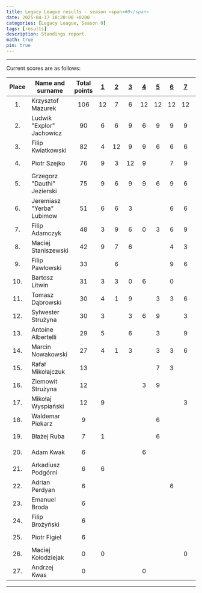 ```yaml
---
title: Legacy League results - season <span>#0</span>
date: 2025-04-17 18:20:00 +0200
categories: [Legacy League, Season 0]
tags: [results]
description: Standings report.
math: true
pin: true
---
```


---

Current scores are as follows:

|   Place   | Name and surname            | Total points | [1][league-0-1] | [2][league-0-2] | [3][league-0-3] | [4][league-0-4] | [5][league-0-5] | [6][league-0-6] | [7][league-0-7] | [8][league-0-8] | [9][league-0-9] | [10][league-0-10] | [11][league-0-11] |
|:---------:|-----------------------------|:------------:|:---------------:|:---------------:|:---------------:|:---------------:|:---------------:|:---------------:|:---------------:|:---------------:|:---------------:|:-----------------:|:-----------------:|
| $$ 1. $$  | Krzysztof Mazurek           |  $$ 106 $$   |       12        |        7        |        6        |       12        |       12        |       12        |       12        |       12        |       12        |         6         |         3         |
| $$ 2. $$  | Ludwik "Explor" Jachowicz   |   $$ 90 $$   |        6        |        6        |        9        |        6        |        9        |        9        |        9        |        9        |        9        |         9         |         9         |
| $$ 3. $$  | Filip Kwiatkowski           |   $$ 82 $$   |        4        |       12        |        9        |        9        |        6        |        6        |        6        |        9        |        6        |         9         |         6         |
| $$ 4. $$  | Piotr Szejko                |   $$ 76 $$   |        9        |        3        |       12        |        9        |                 |        7        |        9        |        9        |        9        |                   |         9         |
| $$ 5. $$  | Grzegorz "Dauthi" Jezierski |   $$ 75 $$   |        9        |        6        |        9        |        9        |        6        |        9        |        6        |        6        |        6        |                   |         9         |
| $$ 6. $$  | Jeremiasz "Yerba" Lubimow   |   $$ 51 $$   |        6        |        6        |        3        |                 |                 |        6        |        6        |        6        |        6        |         6         |         6         |
| $$ 7. $$  | Filip Adamczyk              |   $$ 48 $$   |        3        |        9        |        6        |        0        |        3        |        6        |        9        |        0        |        6        |         3         |         3         |
| $$ 8. $$  | Maciej Staniszewski         |   $$ 42 $$   |        9        |        7        |        6        |                 |                 |        4        |        3        |        6        |        1        |                   |         6         |
| $$ 9. $$  | Filip Pawłowski             |   $$ 33 $$   |                 |        6        |                 |                 |                 |        9        |        6        |        3        |                 |         6         |         3         |
| $$ 10. $$ | Bartosz Litwin              |   $$ 31 $$   |        3        |        3        |        0        |        6        |                 |        0        |                 |        1        |        6        |                   |        12         |
| $$ 11. $$ | Tomasz Dąbrowski            |   $$ 30 $$   |        4        |        1        |        9        |                 |        3        |        3        |        6        |                 |        4        |                   |                   |
| $$ 12. $$ | Sylwester Strużyna          |   $$ 30 $$   |        3        |                 |        3        |        6        |        9        |                 |        3        |                 |                 |         3         |         3         |
| $$ 13. $$ | Antoine Albertelli          |   $$ 29 $$   |        5        |                 |        6        |                 |        3        |                 |        9        |                 |                 |         6         |                   |
| $$ 14. $$ | Marcin Nowakowski           |   $$ 27 $$   |        4        |        1        |        3        |                 |        3        |        3        |        6        |        4        |        3        |                   |                   |
| $$ 15. $$ | Rafał Mikołajczuk           |   $$ 13 $$   |                 |                 |                 |                 |        7        |        3        |                 |                 |                 |                   |         3         |
| $$ 16. $$ | Ziemowit Strużyna           |   $$ 12 $$   |                 |                 |                 |        3        |        9        |                 |                 |                 |                 |                   |                   |
| $$ 17. $$ | Mikołaj Wyspiański          |   $$ 12 $$   |        9        |                 |                 |                 |                 |                 |        3        |                 |                 |                   |                   |
| $$ 18. $$ | Waldemar Piekarz            |   $$ 9 $$    |                 |                 |                 |                 |        6        |                 |                 |                 |                 |         3         |                   |
| $$ 19. $$ | Błażej Ruba                 |   $$ 7 $$    |        1        |                 |                 |                 |        6        |                 |                 |                 |                 |                   |                   |
| $$ 20. $$ | Adam Kwak                   |   $$ 6 $$    |                 |                 |                 |        6        |                 |                 |                 |                 |                 |                   |                   |
| $$ 21. $$ | Arkadiusz Podgórni          |   $$ 6 $$    |        6        |                 |                 |                 |                 |                 |                 |                 |                 |                   |                   |
| $$ 22. $$ | Adrian Perdyan              |   $$ 6 $$    |                 |                 |                 |                 |                 |        6        |                 |                 |                 |                   |                   |
| $$ 23. $$ | Emanuel Broda               |   $$ 6 $$    |                 |                 |                 |                 |                 |                 |                 |        6        |                 |                   |                   |
| $$ 24. $$ | Filip Brożyński             |   $$ 6 $$    |                 |                 |                 |                 |                 |                 |                 |                 |                 |                   |         6         |
| $$ 25. $$ | Piotr Figiel                |   $$ 6 $$    |                 |                 |                 |                 |                 |                 |                 |                 |                 |                   |         6         |
| $$ 26. $$ | Maciej Kołodziejak          |   $$ 0 $$    |        0        |                 |                 |                 |                 |                 |        0        |                 |                 |                   |                   |
| $$ 27. $$ | Andrzej Kwas                |   $$ 0 $$    |                 |                 |                 |        0        |                 |                 |                 |                 |                 |                   |                   |

[league-0-1]: ../Legacy-League-0-1
[league-0-2]: ../Legacy-League-0-2
[league-0-3]: ../Legacy-League-0-3
[league-0-4]: ../Legacy-League-0-4
[league-0-5]: ../Legacy-League-0-5
[league-0-6]: ../Legacy-League-0-6
[league-0-7]: ../Legacy-League-0-7
[league-0-8]: ../Legacy-League-0-8
[league-0-9]: ../Legacy-League-0-9
[league-0-10]: ../Legacy-League-0-10
[league-0-11]: ../Legacy-League-0-11

---
